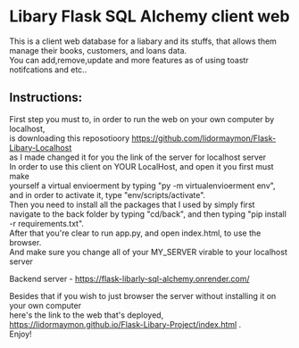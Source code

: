 # Libary Flask SQL Alchemy client web
This is a client web database for a liabary and its stuffs, that allows them<br>
manage their books, customers, and loans data.<br>
You can add,remove,update and more features as of using toastr notifcations and etc..<br>

## Instructions:
First step you must to, in order to run the web on your own computer by localhost,<br>
is downloading this reposotioory https://github.com/lidormaymon/Flask-Libary-Localhost <br>
as I made changed it for you the link of the server for localhost server<br>
In order to use this client on YOUR LocalHost, and open it you first must make<br>
yourself a virtual envioerment by typing "py -m virtualenvioerment env",<br>
and in order to activate it, type "env/scripts/activate".<br>
Then you need to install all the packages that I used by simply first<br>
navigate to the back folder by typing "cd/back", and then typing "pip install -r requirements.txt".<br>
After that you're clear to run app.py, and open index.html, to use the browser.<br>
And make sure you change all of your MY_SERVER virable to your localhost server


Backend server - https://flask-libarly-sql-alchemy.onrender.com/

Besides that if you wish to just browser the server without installing it on your own computer<br>
here's the link to the web that's deployed, https://lidormaymon.github.io/Flask-Libary-Project/index.html .<br>
Enjoy!


